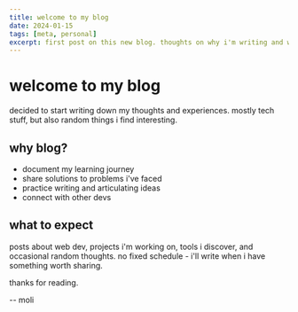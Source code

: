 ```yaml
---
title: welcome to my blog
date: 2024-01-15
tags: [meta, personal]
excerpt: first post on this new blog. thoughts on why i'm writing and what to expect.
---
```


# welcome to my blog

decided to start writing down my thoughts and experiences. mostly tech stuff, but also random things i find interesting.

## why blog?

- document my learning journey
- share solutions to problems i've faced
- practice writing and articulating ideas
- connect with other devs

## what to expect

posts about web dev, projects i'm working on, tools i discover, and occasional random thoughts. no fixed schedule - i'll write when i have something worth sharing.

thanks for reading.

-- moli